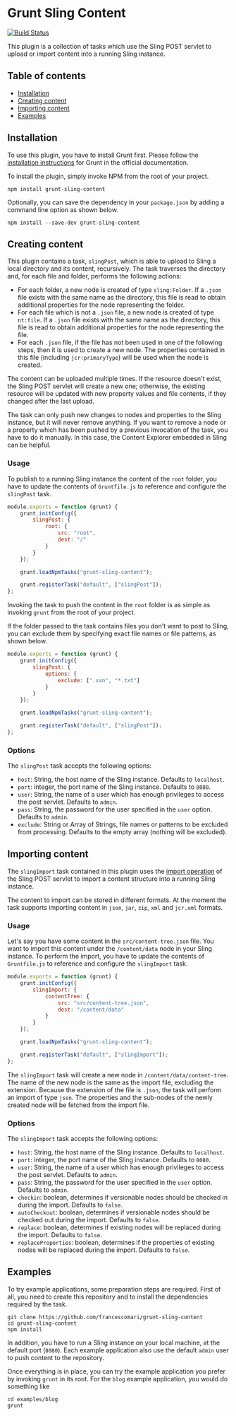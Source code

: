 # Grunt Sling Content

[![Build Status](https://travis-ci.org/francescomari/grunt-sling-content.png?branch=master)](https://travis-ci.org/francescomari/grunt-sling-content)

This plugin is a collection of tasks which use the Sling POST servlet to upload or import content into a running Sling instance.

## Table of contents

- [Installation](#installation)
- [Creating content](#creating-content)
- [Importing content](#importing-content)
- [Examples](#examples)

## Installation

To use this plugin, you have to install Grunt first. Please follow the [installation instructions](http://gruntjs.com/getting-started) for Grunt in the official documentation.

To install the plugin, simply invoke NPM from the root of your project.

```
npm install grunt-sling-content
```

Optionally, you can save the dependency in your `package.json` by adding a command line option as shown below.

```
npm install --save-dev grunt-sling-content
```

## Creating content

This plugin contains a task, `slingPost`, which is able to upload to Sling a local directory and its content, recursively. The task traverses the directory and, for each file and folder, performs the following actions:

-   For each folder, a new node is created of type `sling:Folder`. If a `.json` file exists with the same name as the directory, this file is read to obtain additional properties for the node representing the folder.
-   For each file which is not a `.json` file, a new node is created of type `nt:file`. If a `.json` file exists with the same name as the directory, this file is read to obtain additional properties for the node representing the file.
-   For each `.json` file, if the file has not been used in one of the following steps, then it is used to create a new node. The properties contained in this file (including `jcr:primaryType`) will be used when the node is created.

The content can be uploaded multiple times. If the resource doesn't exist, the Sling POST servlet will create a new one; otherwise, the existing resource will be updated with new property values and file contents, if they changed after the last upload.

The task can only push new changes to nodes and properties to the Sling instance, but it will never remove anything. If you want to remove a node or a property which has been pushed by a previous invocation of the task, you have to do it manually. In this case, the Content Explorer embedded in Sling can be helpful.

### Usage

To publish to a running Sling instance the content of the `root` folder, you have to update the contents of `Gruntfile.js` to reference and configure the `slingPost` task.

```javascript
module.exports = function (grunt) {
    grunt.initConfig({
        slingPost: {
            root: {
                src: "root",
                dest: "/"
            }
        }
    });

    grunt.loadNpmTasks("grunt-sling-content");

    grunt.registerTask("default", ["slingPost"]);
};
```

Invoking the task to push the content in the `root` folder is as simple as invoking `grunt` from the root of your project.

If the folder passed to the task contains files you don't want to post to Sling, you can exclude them by specifying exact file names or file patterns, as shown below.

```javascript
module.exports = function (grunt) {
    grunt.initConfig({
        slingPost: {
            options: {
                exclude: [".svn", "*.txt"]
            }
        }
    });

    grunt.loadNpmTasks("grunt-sling-content");

    grunt.registerTask("default", ["slingPost"]);
};
```

### Options

The `slingPost` task accepts the following options:

-	`host`: String, the host name of the Sling instance. Defaults to `localhost`.
-	`port`: integer, the port name of the Sling instance. Defaults to `8080`.
-	`user`:	String, the name of a user which has enough privileges to access the post servlet. Defaults to `admin`.
-	`pass`: String, the password for the user specified in the `user` option. Defaults to `admin`.
-   `exclude`: String or Array of Strings, file names or patterns to be excluded from processing. Defaults to the empty array (nothing will be excluded).

## Importing content

The `slingImport` task contained in this plugin uses the [import operation](http://sling.apache.org/documentation/bundles/manipulating-content-the-slingpostservlet-servlets-post.html#importing-content-structures) of the Sling POST servlet to import a content structure into a running Sling instance. 

The content to import can be stored in different formats. At the moment the task supports importing content in `json`, `jar`, `zip`, `xml` and `jcr.xml` formats.

### Usage

Let's say you have some content in the `src/content-tree.json` file. You want to import this content under the `/content/data` node in your Sling instance. To perform the import, you have to update the contents of `Gruntfile.js` to reference and configure the `slingImport` task.

```javascript
module.exports = function (grunt) {
    grunt.initConfig({
        slingImport: {
            contentTree: {
                src: "src/content-tree.json",
                dest: "/content/data"
            }
        }
    });

    grunt.loadNpmTasks("grunt-sling-content");

    grunt.registerTask("default", ["slingImport"]);
};
```

The `slingImport` task will create a new node in `/content/data/content-tree`. The name of the new node is the same as the import file, excluding the extension. Because the extension of the file is `.json`, the task will perform an import of type `json`. The properties and the sub-nodes of the newly created node will be fetched from the import file.

### Options

The `slingImport` task accepts the following options:

-   `host`: String, the host name of the Sling instance. Defaults to `localhost`.
-   `port`: integer, the port name of the Sling instance. Defaults to `8080`.
-   `user`: String, the name of a user which has enough privileges to access the post servlet. Defaults to `admin`.
-   `pass`: String, the password for the user specified in the `user` option. Defaults to `admin`.
-   `checkin`: boolean, determines if versionable nodes should be checked in during the import. Defaults to `false`.
-   `autoCheckout`: boolean, determines if versionable nodes should be checked out during the import. Defaults to `false`.
-   `replace`: boolean, determines if existing nodes will be replaced during the import. Defaults to `false`.
-   `replaceProperties`: boolean, determines if the properties of existing nodes will be replaced during the import. Defaults to `false`.

## Examples

To try example applications, some preparation steps are required. First of all, you need to create this repository and to install the dependencies required by the task.

```
git clone https://github.com/francescomari/grunt-sling-content
cd grunt-sling-content
npm install
```

In addition, you have to run a Sling instance on your local machine, at the default port (`8080`). Each example application also use the default `admin` user to push content to the repository.

Once everything is in place, you can try the example application you prefer by invoking `grunt` in its root. For the `blog` example application, you would do something like

```
cd examples/blog
grunt
```
